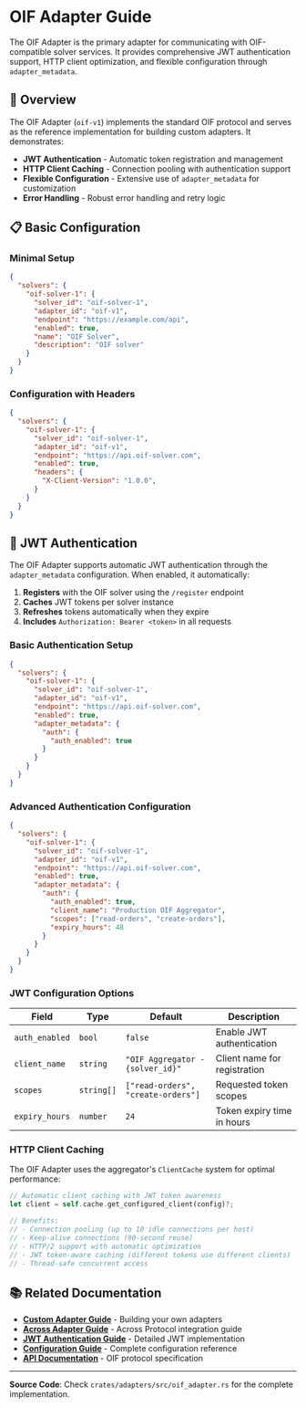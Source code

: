 # OIF Adapter Guide

The OIF Adapter is the primary adapter for communicating with OIF-compatible solver services. It provides comprehensive JWT authentication support, HTTP client optimization, and flexible configuration through `adapter_metadata`.

## 🎯 Overview

The OIF Adapter (`oif-v1`) implements the standard OIF protocol and serves as the reference implementation for building custom adapters. It demonstrates:

- **JWT Authentication** - Automatic token registration and management
- **HTTP Client Caching** - Connection pooling with authentication support
- **Flexible Configuration** - Extensive use of `adapter_metadata` for customization
- **Error Handling** - Robust error handling and retry logic

## 📋 Basic Configuration

### Minimal Setup

```json
{
  "solvers": {
    "oif-solver-1": {
      "solver_id": "oif-solver-1",
      "adapter_id": "oif-v1",
      "endpoint": "https://example.com/api",
      "enabled": true,
      "name": "OIF Solver",
      "description": "OIF solver"
    }
  }
}
```

### Configuration with Headers

```json
{
  "solvers": {
    "oif-solver-1": {
      "solver_id": "oif-solver-1",
      "adapter_id": "oif-v1", 
      "endpoint": "https://api.oif-solver.com",
      "enabled": true,
      "headers": {
        "X-Client-Version": "1.0.0",
      }
    }
  }
}
```

## 🔐 JWT Authentication

The OIF Adapter supports automatic JWT authentication through the `adapter_metadata` configuration. When enabled, it automatically:

1. **Registers** with the OIF solver using the `/register` endpoint
2. **Caches** JWT tokens per solver instance
3. **Refreshes** tokens automatically when they expire
4. **Includes** `Authorization: Bearer <token>` in all requests

### Basic Authentication Setup

```json
{
  "solvers": {
    "oif-solver-1": {
      "solver_id": "oif-solver-1",
      "adapter_id": "oif-v1",
      "endpoint": "https://api.oif-solver.com",
      "enabled": true,
      "adapter_metadata": {
        "auth": {
          "auth_enabled": true
        }
      }
    }
  }
}
```

### Advanced Authentication Configuration

```json
{
  "solvers": {
    "oif-solver-1": {
      "solver_id": "oif-solver-1", 
      "adapter_id": "oif-v1",
      "endpoint": "https://api.oif-solver.com",
      "enabled": true,
      "adapter_metadata": {
        "auth": {
          "auth_enabled": true,
          "client_name": "Production OIF Aggregator",
          "scopes": ["read-orders", "create-orders"],
          "expiry_hours": 48
        }
      }
    }
  }
}
```

### JWT Configuration Options

| Field | Type | Default | Description |
|-------|------|---------|-------------|
| `auth_enabled` | `bool` | `false` | Enable JWT authentication |
| `client_name` | `string` | `"OIF Aggregator - {solver_id}"` | Client name for registration |
| `scopes` | `string[]` | `["read-orders", "create-orders"]` | Requested token scopes |
| `expiry_hours` | `number` | `24` | Token expiry time in hours |

### HTTP Client Caching

The OIF Adapter uses the aggregator's `ClientCache` system for optimal performance:

```rust
// Automatic client caching with JWT token awareness
let client = self.cache.get_configured_client(config)?;

// Benefits:
// - Connection pooling (up to 10 idle connections per host)
// - Keep-alive connections (90-second reuse)
// - HTTP/2 support with automatic optimization
// - JWT token-aware caching (different tokens use different clients)
// - Thread-safe concurrent access
```

## 📚 Related Documentation

- **[Custom Adapter Guide](custom-adapters.md)** - Building your own adapters
- **[Across Adapter Guide](across-adapter.md)** - Across Protocol integration guide
- **[JWT Authentication Guide](../oif_jwt_auth_guide.md)** - Detailed JWT implementation
- **[Configuration Guide](configuration.md)** - Complete configuration reference
- **[API Documentation](api/)** - OIF protocol specification

---

**Source Code**: Check `crates/adapters/src/oif_adapter.rs` for the complete implementation.
